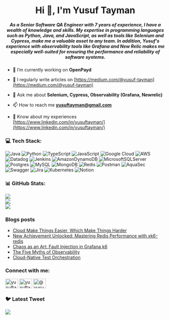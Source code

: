 <h1 align="center">Hi 👋, I'm Yusuf Tayman</h1>
<h5 align="center">As a Senior Software QA Engineer with 7 years of experience, I have a wealth of knowledge and skills. My expertise in programming languages such as Python, Java, and JavaScript, as well as tools like Selenium and Cypress, make me a valuable asset to any team. In addition, Yusuf's experience with observability tools like Grafana and New Relic makes me especially well-suited for ensuring the performance and reliability of software systems.</h3>

- 🔭 I’m currently working on **OpenPayd**

- 📝 I regularly write articles on [https://medium.com/@yusuf-tayman](https://medium.com/@yusuf-tayman)

- 💬 Ask me about **Selenium, Cypress, Observability (Grafana, Newrelic)**

- 📫 How to reach me **yusuftayman@gmail.com**

- 📄 Know about my experiences [https://www.linkedin.com/in/yusuftayman/](https://www.linkedin.com/in/yusuftayman/)

### 💻 Tech Stack:
![Java](https://img.shields.io/badge/java-%23ED8B00.svg?style=for-the-badge&logo=java&logoColor=white) ![Python](https://img.shields.io/badge/python-3670A0?style=for-the-badge&logo=python&logoColor=ffdd54) ![TypeScript](https://img.shields.io/badge/typescript-%23007ACC.svg?style=for-the-badge&logo=typescript&logoColor=white) ![JavaScript](https://img.shields.io/badge/javascript-%23323330.svg?style=for-the-badge&logo=javascript&logoColor=%23F7DF1E) ![Google Cloud](https://img.shields.io/badge/Google%20Cloud-%234285F4.svg?style=for-the-badge&logo=google-cloud&logoColor=white) ![AWS](https://img.shields.io/badge/AWS-%23FF9900.svg?style=for-the-badge&logo=amazon-aws&logoColor=white) ![Datadog](https://img.shields.io/badge/datadog-%23632CA6.svg?style=for-the-badge&logo=datadog&logoColor=white) ![Jenkins](https://img.shields.io/badge/jenkins-%232C5263.svg?style=for-the-badge&logo=jenkins&logoColor=white) ![AmazonDynamoDB](https://img.shields.io/badge/Amazon%20DynamoDB-4053D6?style=for-the-badge&logo=Amazon%20DynamoDB&logoColor=white) ![MicrosoftSQLServer](https://img.shields.io/badge/Microsoft%20SQL%20Sever-CC2927?style=for-the-badge&logo=microsoft%20sql%20server&logoColor=white) ![Postgres](https://img.shields.io/badge/postgres-%23316192.svg?style=for-the-badge&logo=postgresql&logoColor=white) ![MySQL](https://img.shields.io/badge/mysql-%2300f.svg?style=for-the-badge&logo=mysql&logoColor=white) ![MongoDB](https://img.shields.io/badge/MongoDB-%234ea94b.svg?style=for-the-badge&logo=mongodb&logoColor=white) ![Redis](https://img.shields.io/badge/redis-%23DD0031.svg?style=for-the-badge&logo=redis&logoColor=white) ![Postman](https://img.shields.io/badge/Postman-FF6C37?style=for-the-badge&logo=postman&logoColor=white) ![AquaSec](https://img.shields.io/badge/aqua-%231904DA.svg?style=for-the-badge&logo=aqua&logoColor=#0018A8) ![Swagger](https://img.shields.io/badge/-Swagger-%23Clojure?style=for-the-badge&logo=swagger&logoColor=white) ![Jira](https://img.shields.io/badge/jira-%230A0FFF.svg?style=for-the-badge&logo=jira&logoColor=white) ![Kubernetes](https://img.shields.io/badge/kubernetes-%23326ce5.svg?style=for-the-badge&logo=kubernetes&logoColor=white) ![Notion](https://img.shields.io/badge/Notion-%23000000.svg?style=for-the-badge&logo=notion&logoColor=white)
### 📊 GitHub Stats:
![](https://github-readme-stats.vercel.app/api?username=yusuf-tayman&theme=dark&hide_border=false&include_all_commits=false&count_private=false)<br/>
![](https://github-readme-streak-stats.herokuapp.com/?user=yusuf-tayman&theme=dark&hide_border=false)<br/>
![](https://github-readme-stats.vercel.app/api/top-langs/?username=yusuf-tayman&theme=dark&hide_border=false&include_all_commits=false&count_private=false&layout=compact)

### Blogs posts
<!-- BLOG-POST-LIST:START -->
- [Cloud Make Things Easier, Which Make Things Harder](https://yusuf-tayman.medium.com/cloud-make-things-easier-which-make-things-harder-8b72ef11f8a4?source=rss-e2c72506ef0b------2)
- [New Achievement Unlocked: Mastering Redis Performance with xk6-redis](https://yusuf-tayman.medium.com/new-achievement-unlocked-mastering-redis-performance-with-xk6-redis-6e1e391200b4?source=rss-e2c72506ef0b------2)
- [Chaos as an Art: Fault Injection in Grafana k6](https://yusuf-tayman.medium.com/chaos-as-an-art-fault-injection-in-grafana-k6-8f11a1908fe1?source=rss-e2c72506ef0b------2)
- [The Five Myths of Observability](https://yusuf-tayman.medium.com/the-five-myths-of-observability-64be03ef5d28?source=rss-e2c72506ef0b------2)
- [Cloud-Native Test Orchestration](https://yusuf-tayman.medium.com/cloud-native-test-orchestration-bbf7c1ed86dc?source=rss-e2c72506ef0b------2)
<!-- BLOG-POST-LIST:END -->

<h3 align="left">Connect with me:</h3>
<p align="left">
<a href="https://twitter.com/yusuftayman" target="blank"><img align="center" src="https://raw.githubusercontent.com/rahuldkjain/github-profile-readme-generator/master/src/images/icons/Social/twitter.svg" alt="yusuftayman" height="30" width="40" /></a>
<a href="https://linkedin.com/in/yusuftayman" target="blank"><img align="center" src="https://raw.githubusercontent.com/rahuldkjain/github-profile-readme-generator/master/src/images/icons/Social/linked-in-alt.svg" alt="yusuftayman" height="30" width="40" /></a>
<a href="https://medium.com/@yusuf-tayman" target="blank"><img align="center" src="https://raw.githubusercontent.com/rahuldkjain/github-profile-readme-generator/master/src/images/icons/Social/medium.svg" alt="@yusuf-tayman" height="30" width="40" /></a>
</p>


### 🐦 Latest Tweet
[![](https://gtce.itsvg.in/api?username=yusuftayman)](https://github.com/VishwaGauravIn/github-twitter-card-embed)
